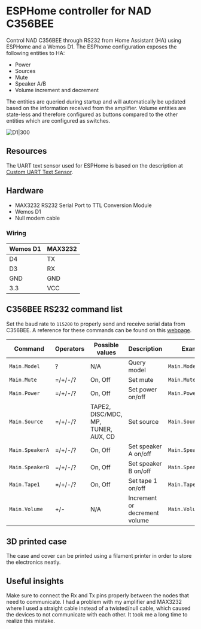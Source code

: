 # ESPHome controller for NAD C356BEE

Control NAD C356BEE through RS232 from Home Assistant (HA) using ESPHome and a Wemos D1. The ESPhome configuration exposes the following entities to HA:

- Power
- Sources
- Mute
- Speaker A/B
- Volume increment and decrement

The entities are queried during startup and will automatically be updated based on the information received from the amplifier.
Volume entities are state-less and therefore configured as buttons compared to the other entities which are configured as switches.

![D1|300](https://user-images.githubusercontent.com/16154330/224545597-2250914c-15a7-4edc-a7ab-20a4b03c57b4.jpg)

## Resources

The UART text sensor used for ESPHome is based on the description at [Custom UART Text Sensor](https://esphome.io/cookbook/uart_text_sensor.html).

## Hardware

- MAX3232 RS232 Serial Port to TTL Conversion Module
- Wemos D1
- Null modem cable

### Wiring

| Wemos D1 | MAX3232 |
| -------- | ------- |
| D4       | TX      |
| D3       | RX      |
| GND      | GND     |
| 3.3      | VCC     |

## C356BEE RS232 command list

Set the baud rate to `115200` to properly send and receive serial data from C356BEE. A reference for these commands can be
found on this [webpage](https://www.yumpu.com/en/document/read/35405103/c356-rs232-command-list-nad-electronics-main-lektropacks).

| Command         | Operators | Possible values                     | Description                   | Example             |
| --------------- | --------- | ----------------------------------- | ----------------------------- | ------------------- |
| `Main.Model`    | ?         | N/A                                 | Query model                   | `Main.Model?`       |
| `Main.Mute`     | =/+/-/?   | On, Off                             | Set mute                      | `Main.Mute=On`      |
| `Main.Power`    | =/+/-/?   | On, Off                             | Set power on/off              | `Main.Power=On`     |
| `Main.Source`   | =/+/-/?   | TAPE2, DISC/MDC, MP, TUNER, AUX, CD | Set source                    | `Main.Source=CD`    |
| `Main.SpeakerA` | =/+/-/?   | On, Off                             | Set speaker A on/off          | `Main.SpeakerA=On`  |
| `Main.SpeakerB` | =/+/-/?   | On, Off                             | Set speaker B on/off          | `Main.SpeakerB=Off` |
| `Main.Tape1`    | =/+/-/?   | On, Off                             | Set tape 1 on/off             | `Main.Tape1=On`     |
| `Main.Volume`   | +/-       | N/A                                 | Increment or decrement volume | `Main.Volume+`      |

## 3D printed case

The case and cover can be printed using a filament printer in order to store the electronics neatly.

## Useful insights

Make sure to connect the Rx and Tx pins properly between the nodes that need to communicate. I had a problem with my amplifier and
MAX3232 where I used a straight cable instead of a twisted/null cable, which caused the devices to not communicate with each other.
It took me a long time to realize this mistake.
